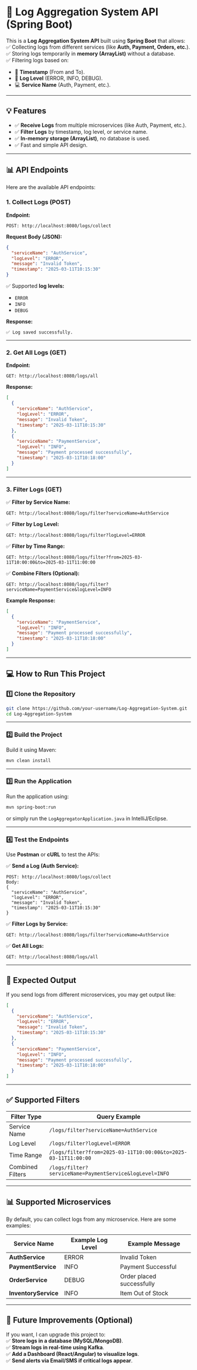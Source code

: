 # 📜 Log Aggregation System API (Spring Boot)  

This is a **Log Aggregation System API** built using **Spring Boot** that allows:  
✅ Collecting logs from different services (like **Auth, Payment, Orders, etc.**).  
✅ Storing logs temporarily in **memory (ArrayList)** without a database.  
✅ Filtering logs based on:  
- 📅 **Timestamp** (From and To).  
- 🚦 **Log Level** (ERROR, INFO, DEBUG).  
- 💻 **Service Name** (Auth, Payment, etc.).  

---

## 💡 Features  
- ✅ **Receive Logs** from multiple microservices (like Auth, Payment, etc.).  
- ✅ **Filter Logs** by timestamp, log level, or service name.  
- ✅ **In-memory storage (ArrayList)**, no database is used.  
- ✅ Fast and simple API design.  

---

## 📊 API Endpoints  
Here are the available API endpoints:  

### **1. Collect Logs (POST)**  
**Endpoint:**  
```plaintext
POST: http://localhost:8080/logs/collect
```  

**Request Body (JSON):**  
```json
{
  "serviceName": "AuthService",
  "logLevel": "ERROR",
  "message": "Invalid Token",
  "timestamp": "2025-03-11T10:15:30"
}
```  

✅ Supported **log levels:**  
- `ERROR`  
- `INFO`  
- `DEBUG`  

**Response:**  
```plaintext
✅ Log saved successfully.
```  

---

### **2. Get All Logs (GET)**  
**Endpoint:**  
```plaintext
GET: http://localhost:8080/logs/all
```  

**Response:**  
```json
[
  {
    "serviceName": "AuthService",
    "logLevel": "ERROR",
    "message": "Invalid Token",
    "timestamp": "2025-03-11T10:15:30"
  },
  {
    "serviceName": "PaymentService",
    "logLevel": "INFO",
    "message": "Payment processed successfully",
    "timestamp": "2025-03-11T10:18:00"
  }
]
```  

---

### **3. Filter Logs (GET)**  
✅ **Filter by Service Name:**  
```plaintext
GET: http://localhost:8080/logs/filter?serviceName=AuthService
```  

✅ **Filter by Log Level:**  
```plaintext
GET: http://localhost:8080/logs/filter?logLevel=ERROR
```  

✅ **Filter by Time Range:**  
```plaintext
GET: http://localhost:8080/logs/filter?from=2025-03-11T10:00:00&to=2025-03-11T11:00:00
```  

✅ **Combine Filters (Optional):**  
```plaintext
GET: http://localhost:8080/logs/filter?serviceName=PaymentService&logLevel=INFO
```  

**Example Response:**  
```json
[
  {
    "serviceName": "PaymentService",
    "logLevel": "INFO",
    "message": "Payment processed successfully",
    "timestamp": "2025-03-11T10:18:00"
  }
]
```  

---

## 💻 How to Run This Project  
### 1️⃣ Clone the Repository  
```bash
git clone https://github.com/your-username/Log-Aggregation-System.git
cd Log-Aggregation-System
```  

---

### 2️⃣ Build the Project  
Build it using Maven:  
```bash
mvn clean install
```  

---

### 3️⃣ Run the Application  
Run the application using:  
```bash
mvn spring-boot:run
```  
or simply run the `LogAggregatorApplication.java` in IntelliJ/Eclipse.  

---

### 4️⃣ Test the Endpoints  
Use **Postman** or **cURL** to test the APIs:  

✅ **Send a Log (Auth Service):**  
```plaintext
POST: http://localhost:8080/logs/collect
Body:
{
  "serviceName": "AuthService",
  "logLevel": "ERROR",
  "message": "Invalid Token",
  "timestamp": "2025-03-11T10:15:30"
}
```  

✅ **Filter Logs by Service:**  
```plaintext
GET: http://localhost:8080/logs/filter?serviceName=AuthService
```  

✅ **Get All Logs:**  
```plaintext
GET: http://localhost:8080/logs/all
```  

---

## 📅 Expected Output  
If you send logs from different microservices, you may get output like:  

```json
[
  {
    "serviceName": "AuthService",
    "logLevel": "ERROR",
    "message": "Invalid Token",
    "timestamp": "2025-03-11T10:15:30"
  },
  {
    "serviceName": "PaymentService",
    "logLevel": "INFO",
    "message": "Payment processed successfully",
    "timestamp": "2025-03-11T10:18:00"
  }
]
```  

---

## ✅ Supported Filters  
| Filter Type         | Query Example                                                                 |  
|--------------------|--------------------------------------------------------------------------------|  
| Service Name        | `/logs/filter?serviceName=AuthService`                                          |  
| Log Level           | `/logs/filter?logLevel=ERROR`                                                   |  
| Time Range          | `/logs/filter?from=2025-03-11T10:00:00&to=2025-03-11T11:00:00`                  |  
| Combined Filters    | `/logs/filter?serviceName=PaymentService&logLevel=INFO`                        |  

---

## 📊 Supported Microservices  
By default, you can collect logs from any microservice. Here are some examples:  

| Service Name       | Example Log Level    | Example Message                |  
|--------------------|---------------------|-------------------------------|  
| **AuthService**     | ERROR                | Invalid Token                  |  
| **PaymentService**  | INFO                 | Payment Successful              |  
| **OrderService**    | DEBUG                | Order placed successfully       |  
| **InventoryService**| INFO                 | Item Out of Stock              |  

---

## 📅 Future Improvements (Optional)  
If you want, I can upgrade this project to:  
✅ **Store logs in a database (MySQL/MongoDB)**.  
✅ **Stream logs in real-time using Kafka**.  
✅ **Add a Dashboard (React/Angular) to visualize logs**.  
✅ **Send alerts via Email/SMS if critical logs appear**.  
